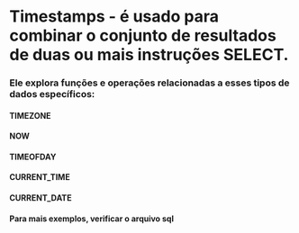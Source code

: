 # Timestamps - é usado para combinar o conjunto de resultados de duas ou mais instruções SELECT.
### Ele explora funções e operações relacionadas a esses tipos de dados específicos:
#### TIMEZONE
#### NOW
#### TIMEOFDAY
#### CURRENT_TIME 
#### CURRENT_DATE

#### Para mais exemplos, verificar o arquivo sql
